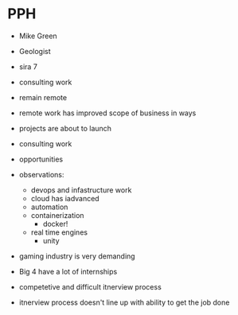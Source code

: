 # PPH

- Mike Green

- Geologist
- sira 7 
- consulting work
- remain remote
- remote work has improved scope of business in ways
- projects are about to launch
- consulting work 
- opportunities
- observations:
  - devops and infastructure work
  - cloud has iadvanced
  - automation 
  - containerization
    - docker!
  - real time engines
    - unity 
- gaming industry is very demanding
- Big 4 have a lot of internships
- competetive and difficult itnerview process
- itnerview process doesn't line up with ability to get the job done

  